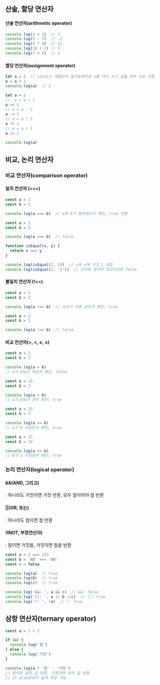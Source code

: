 ## 산술, 할당 연산자

#### 산술 연산자(arithmetic operator)
```jsx
console.log(1 + 2)  // 3
console.log(5 - 7)  // -2
console.log(3 * 4)  // 12
console.log(10 / 2) // 5
console.log(7 % 5)  // 2
```

#### 할당 연산자(assignment operator)
```jsx
let a = 2  // const는 재할당이 불가능하므로 a를 다시 쓰고 싶을 경우 let 사용
a = a + 1
console.log(a)  // 3
```

```jsx
let a = 2
//  a = a + 1
a += 1
// a = a - 1
a -= 1
// a = a * 1
a *= 1
// a = a / 1
a /= 1

console.log(a)
```

## 비교, 논리 연산자
### 비교 연산자(comparison operator)
#### 일치 연산자 (===)

```jsx
const a = 1
const b = 1

console.log(a === b)  // a와 b가 일치하는지 확인, true 반환

const a = 1
const b = 3

console.log(a === b)  // false
```

```jsx
function isEqual(x, y) {
  return x === y
}

console.log(isEqual(1, 1))  // x와 y에 각각 1 대입
console.log(isEqual(2, '2'))  // 숫자와 문자의 비교이므로 false
```

#### 불일치 연산자 (!==)

```jsx
const a = 1
const b = 3

console.log(a !== b)  // 서로가 다른 값인지 확인, true
```

```jsx
const a = 1
const b = 1

console.log(a !== b)  // false
```

#### 비교 연산자(>, <, ≥, ≤)

```jsx
const a = 1
const b = 1

console.log(a < b)  
// a가 b보다 작은지 확인, false
```

```jsx
const a = 13
const b = 7

console.log(a > b)  
// a가 b보다 큰지 확인, true
```

```jsx
const a = 13
const b = 7

console.log(a >= b)  
// a가 b 이상인지 확인, true
```

```jsx
const a = 13
const b = 13

console.log(a <= b)  
// b가 a 이상인지 확인, true
```
### 논리 연산자(logical operator)

#### &&(AND, 그리고)
: 하나라도 거짓이면 거짓 반환, 모두 참이어야 참 반환

#### ||(OR, 또는)
: 하나라도 참이면 참 반환

#### !(NOT, 부정연산자)
: 참이면 거짓을, 거짓이면 참을 반환

```jsx
const a = 1 === 123
const b = 'AB' === 'AB'
const c = false

console.log(a)  // true
console.log(b)  // true
console.log(c)  // true

console.log('&&: ', a && c)  // &&: false
console.log('||: ', a || b ||c)  // ||: true
console.log('!: ', !a)  // !: true
```

## 삼항 연산자(ternary operator)

```jsx
const a = 1 < 2

if (a) {
  console.log('참')
} else {
  console.log('거짓')
}

console.log(a ? '참' : '거짓')
// 참이면 앞의 값 반환, 거짓이면 뒤의 값 반환
// if else문보다 쉽게 작성 가능
```